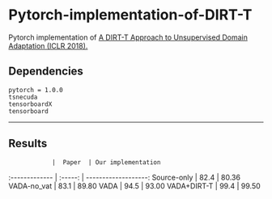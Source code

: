 # Pytorch-implementation-of-DIRT-T

Pytorch implementation of [A DIRT-T Approach to Unsupervised Domain Adaptation (ICLR 2018).](https://arxiv.org/abs/1802.08735)


## Dependencies

    pytorch = 1.0.0 
    tsnecuda
    tensorboardX
    tensorboard
---

## Results
                |  Paper  | Our implementation
 :------------- | :-----: | -------------------:
Source-only     |  82.4   | 80.36
VADA-no_vat     |  83.1   | 89.80
VADA            |  94.5   | 93.00
VADA+DIRT-T     |  99.4   | 99.50

